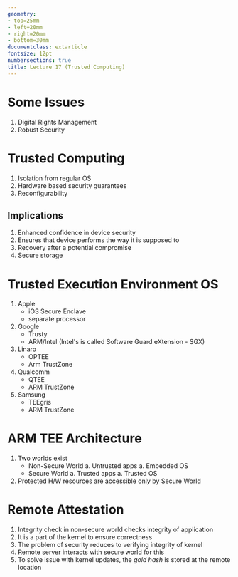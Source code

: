 ```yaml
---
geometry:
- top=25mm
- left=20mm
- right=20mm
- bottom=30mm
documentclass: extarticle
fontsize: 12pt
numbersections: true
title: Lecture 17 (Trusted Computing)
--- 
```


# Some Issues
1. Digital Rights Management
1. Robust Security

# Trusted Computing
1. Isolation from regular OS
1. Hardware based security guarantees
1. Reconfigurability

## Implications
1. Enhanced confidence in device security
1. Ensures that device performs the way it is supposed to
1. Recovery after a potential compromise
1. Secure storage

# Trusted Execution Environment OS
1. Apple
    - iOS Secure Enclave
    - separate processor
1. Google
    - Trusty
    - ARM/Intel (Intel's is called Software Guard eXtension - SGX)
1. Linaro
    - OPTEE
    - Arm TrustZone
1. Qualcomm
    - QTEE
    - ARM TrustZone
1. Samsung
    - TEEgris
    - ARM TrustZone

# ARM TEE Architecture
1. Two worlds exist
    - Non-Secure World
        a. Untrusted apps
        a. Embedded OS
    - Secure World
        a. Trusted apps
        a. Trusted OS
1. Protected H/W resources are accessible only by Secure World

# Remote Attestation
1. Integrity check in non-secure world checks integrity of application
1. It is a part of the kernel to ensure correctness
1. The problem of security reduces to verifying integrity of kernel
1. Remote server interacts with secure world for this
1. To solve issue with kernel updates, the *gold hash* is stored at the remote location
